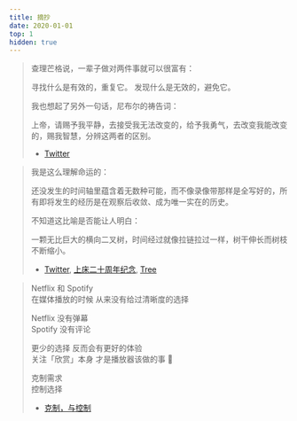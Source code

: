 ```yaml
---
title: 摘抄
date: 2020-01-01
top: 1
hidden: true
---
```


> 查理芒格说，一辈子做对两件事就可以很富有：
>
> 寻找什么是有效的，重复它。
> 发现什么是无效的，避免它。
>
> 我也想起了另外一句话，尼布尔的祷告词：
>
> 上帝，请赐予我平静，去接受我无法改变的，给予我勇气，去改变我能改变的，赐我智慧，分辨这两者的区别。
>
> - [Twitter](https://twitter.com/Barret_China/status/1696160135805116559)

> 我是这么理解命运的：
>
> 还没发生的时间轴里蕴含着无数种可能，而不像录像带那样是全写好的，所有即将发生的经历是在观察后收敛、成为唯一实在的历史。
>
> 不知道这比喻是否能让人明白：
>
> 一颗无比巨大的横向二叉树，时间经过就像拉链拉过一样，树干伸长而树枝不断缩小。
>
> - [Twitter](https://twitter.com/yihong0618/status/1642066694595317760), [上床二十周年纪念](https://soulogic.com/item/3629), [Tree](https://twitter.com/waitbutwhy/status/1476962460049584136)

> Netflix 和 Spotify  
> 在媒体播放的时候 从来没有给过清晰度的选择
>
> Netflix 没有弹幕  
> Spotify 没有评论
>
> 更少的选择 反而会有更好的体验  
> 关注「欣赏」本身 才是播放器该做的事 🤔
>
> 克制需求  
> 控制选择
>
> - [克制，与控制](https://www.chen9.info/fragment/2019/05/26/control-and-discipline/)